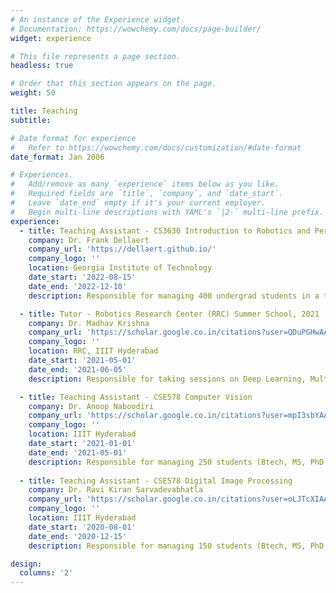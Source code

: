 ```yaml
---
# An instance of the Experience widget.
# Documentation: https://wowchemy.com/docs/page-builder/
widget: experience

# This file represents a page section.
headless: true

# Order that this section appears on the page.
weight: 50

title: Teaching
subtitle:

# Date format for experience
#   Refer to https://wowchemy.com/docs/customization/#date-format
date_format: Jan 2006

# Experiences.
#   Add/remove as many `experience` items below as you like.
#   Required fields are `title`, `company`, and `date_start`.
#   Leave `date_end` empty if it's your current employer.
#   Begin multi-line descriptions with YAML's `|2-` multi-line prefix.
experience:
  - title: Teaching Assistant - CS3630 Introduction to Robotics and Perception 
    company: Dr. Frank Dellaert
    company_url: 'https://dellaert.github.io/'
    company_logo: ''
    location: Georgia Institute of Technology
    date_start: '2022-08-15'
    date_end: '2022-12-10'
    description: Responsible for managing 400 undergrad students in a team of 10. Conduct weekly office hours to assist students with course material. Helping with project preparation and grading of assignments and exams.

  - title: Tutor - Robotics Research Center (RRC) Summer School, 2021
    company: Dr. Madhav Krishna
    company_url: 'https://scholar.google.co.in/citations?user=QDuPGHwAAAAJ&hl=en'
    company_logo: ''
    location: RRC, IIIT Hyderabad
    date_start: '2021-05-01'
    date_end: '2021-06-05'
    description: Responsible for taking sessions on Deep Learning, Multi View Geometry and 3D Vision for junior year students freshly joining the lab.

  - title: Teaching Assistant - CSE578 Computer Vision 
    company: Dr. Anoop Naboodiri
    company_url: 'https://scholar.google.co.in/citations?user=mpI3sbYAAAAJ&hl=en'
    company_logo: ''
    location: IIIT Hyderabad
    date_start: '2021-01-01'
    date_end: '2021-05-01'
    description: Responsible for managing 250 students (Btech, MS, PhD backgrounds) and taking tutorials, quizzes, projects, assignment creation and evaluation.
        
  - title: Teaching Assistant - CSE578 Digital Image Processing
    company: Dr. Ravi Kiran Sarvadevabhatla
    company_url: 'https://scholar.google.co.in/citations?user=oLJTcXIAAAAJ&hl=en'
    company_logo: ''
    location: IIIT Hyderabad
    date_start: '2020-08-01'
    date_end: '2020-12-15'
    description: Responsible for managing 150 students (Btech, MS, PhD backgrounds) and taking tutorials, quizzes, projects, assignment creation and evaluation.

design:
  columns: '2'
---
```

